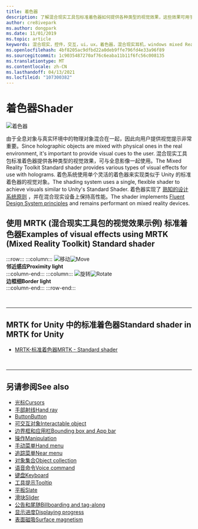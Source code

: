 ```yaml
---
title: 着色器
description: 了解混合现实工具包标准着色器如何提供各种类型的视觉效果，这些效果可用于混合现实应用中的全息影像。
author: cre8ivepark
ms.author: dongpark
ms.date: 11/01/2019
ms.topic: article
keywords: 混合现实，控件，交互，ui，ux，着色器，混合现实耳机，windows mixed Reality 耳机，虚拟现实耳机，HoloLens，MRTK，混合现实工具包，视觉效果
ms.openlocfilehash: 4bf8205ac9dfbd22a0deb9ffe796fd4e33a96f89
ms.sourcegitcommit: 1c9035487270af76c6eaba11b11f6fc56c008135
ms.translationtype: MT
ms.contentlocale: zh-CN
ms.lasthandoff: 04/13/2021
ms.locfileid: "107300382"
---
```

# <a name="shader"></a><span data-ttu-id="6b6ac-104">着色器</span><span class="sxs-lookup"><span data-stu-id="6b6ac-104">Shader</span></span>

![着色器](images/UX_Hero_StandardShader.jpg)

<span data-ttu-id="6b6ac-106">由于全息对象与真实环境中的物理对象混合在一起，因此向用户提供视觉提示非常重要。</span><span class="sxs-lookup"><span data-stu-id="6b6ac-106">Since holographic objects are mixed with physical ones in the real environment, it's important to provide visual cues to the user.</span></span> <span data-ttu-id="6b6ac-107">混合现实工具包标准着色器提供各种类型的视觉效果，可与全息影像一起使用。</span><span class="sxs-lookup"><span data-stu-id="6b6ac-107">The Mixed Reality Toolkit Standard shader provides various types of visual effects for use with holograms.</span></span> <span data-ttu-id="6b6ac-108">着色系统使用单个灵活的着色器来实现类似于 Unity 的标准着色器的视觉对象。</span><span class="sxs-lookup"><span data-stu-id="6b6ac-108">The shading system uses a single, flexible shader to achieve visuals similar to Unity's Standard Shader.</span></span> <span data-ttu-id="6b6ac-109">着色器实现了 [熟知的设计系统原则](https://www.microsoft.com/design/fluent/#/) ，并在混合现实设备上保持高性能。</span><span class="sxs-lookup"><span data-stu-id="6b6ac-109">The shader implements [Fluent Design System principles](https://www.microsoft.com/design/fluent/#/) and remains performant on mixed reality devices.</span></span>
<br>

## <a name="examples-of-visual-effects-using-mrtk-mixed-reality-toolkit-standard-shader"></a><span data-ttu-id="6b6ac-110">使用 MRTK (混合现实工具包的视觉效果示例) 标准着色器</span><span class="sxs-lookup"><span data-stu-id="6b6ac-110">Examples of visual effects using MRTK (Mixed Reality Toolkit) Standard shader</span></span> 
:::row:::
    :::column:::
       <span data-ttu-id="6b6ac-111">![移动](images/UX_Button_Affordance_ProximityLight.jpg)</span><span class="sxs-lookup"><span data-stu-id="6b6ac-111">![Move](images/UX_Button_Affordance_ProximityLight.jpg)</span></span><br>
       <span data-ttu-id="6b6ac-112">**邻近感应**</span><span class="sxs-lookup"><span data-stu-id="6b6ac-112">**Proximity light**</span></span><br>
    :::column-end:::
    :::column:::
       <span data-ttu-id="6b6ac-113">![旋转](images/UX_Button_Affordance_FocusHighlight.jpg)</span><span class="sxs-lookup"><span data-stu-id="6b6ac-113">![Rotate](images/UX_Button_Affordance_FocusHighlight.jpg)</span></span><br>
        <span data-ttu-id="6b6ac-114">**边框细**</span><span class="sxs-lookup"><span data-stu-id="6b6ac-114">**Border light**</span></span><br>
    :::column-end:::
:::row-end:::

<br>

---

## <a name="standard-shader-in-mrtk-for-unity"></a><span data-ttu-id="6b6ac-115">MRTK for Unity 中的标准着色器</span><span class="sxs-lookup"><span data-stu-id="6b6ac-115">Standard shader in MRTK for Unity</span></span>

* [<span data-ttu-id="6b6ac-116">MRTK-标准着色器</span><span class="sxs-lookup"><span data-stu-id="6b6ac-116">MRTK - Standard shader</span></span>](https://docs.microsoft.com/windows/mixed-reality/mrtk-unity/features/rendering/mrtk-standard-shader)

<br>

---

## <a name="see-also"></a><span data-ttu-id="6b6ac-117">另请参阅</span><span class="sxs-lookup"><span data-stu-id="6b6ac-117">See also</span></span>

* [<span data-ttu-id="6b6ac-118">光标</span><span class="sxs-lookup"><span data-stu-id="6b6ac-118">Cursors</span></span>](cursors.md)
* [<span data-ttu-id="6b6ac-119">手部射线</span><span class="sxs-lookup"><span data-stu-id="6b6ac-119">Hand ray</span></span>](point-and-commit.md)
* [<span data-ttu-id="6b6ac-120">Button</span><span class="sxs-lookup"><span data-stu-id="6b6ac-120">Button</span></span>](button.md)
* [<span data-ttu-id="6b6ac-121">可交互对象</span><span class="sxs-lookup"><span data-stu-id="6b6ac-121">Interactable object</span></span>](interactable-object.md)
* [<span data-ttu-id="6b6ac-122">边界框和应用栏</span><span class="sxs-lookup"><span data-stu-id="6b6ac-122">Bounding box and App bar</span></span>](app-bar-and-bounding-box.md)
* [<span data-ttu-id="6b6ac-123">操作</span><span class="sxs-lookup"><span data-stu-id="6b6ac-123">Manipulation</span></span>](direct-manipulation.md)
* [<span data-ttu-id="6b6ac-124">手动菜单</span><span class="sxs-lookup"><span data-stu-id="6b6ac-124">Hand menu</span></span>](hand-menu.md)
* [<span data-ttu-id="6b6ac-125">追踪菜单</span><span class="sxs-lookup"><span data-stu-id="6b6ac-125">Near menu</span></span>](near-menu.md)
* [<span data-ttu-id="6b6ac-126">对象集合</span><span class="sxs-lookup"><span data-stu-id="6b6ac-126">Object collection</span></span>](object-collection.md)
* [<span data-ttu-id="6b6ac-127">语音命令</span><span class="sxs-lookup"><span data-stu-id="6b6ac-127">Voice command</span></span>](voice-input.md)
* [<span data-ttu-id="6b6ac-128">键盘</span><span class="sxs-lookup"><span data-stu-id="6b6ac-128">Keyboard</span></span>](keyboard.md)
* [<span data-ttu-id="6b6ac-129">工具提示</span><span class="sxs-lookup"><span data-stu-id="6b6ac-129">Tooltip</span></span>](tooltip.md)
* [<span data-ttu-id="6b6ac-130">平板</span><span class="sxs-lookup"><span data-stu-id="6b6ac-130">Slate</span></span>](slate.md)
* [<span data-ttu-id="6b6ac-131">滑块</span><span class="sxs-lookup"><span data-stu-id="6b6ac-131">Slider</span></span>](slider.md)
* [<span data-ttu-id="6b6ac-132">公告和尾随</span><span class="sxs-lookup"><span data-stu-id="6b6ac-132">Billboarding and tag-along</span></span>](billboarding-and-tag-along.md)
* [<span data-ttu-id="6b6ac-133">显示进度</span><span class="sxs-lookup"><span data-stu-id="6b6ac-133">Displaying progress</span></span>](progress.md)
* [<span data-ttu-id="6b6ac-134">表面磁吸</span><span class="sxs-lookup"><span data-stu-id="6b6ac-134">Surface magnetism</span></span>](surface-magnetism.md)
